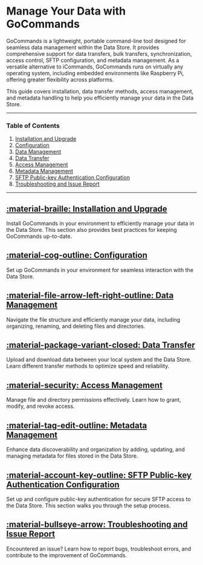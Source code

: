 # Manage Your Data with GoCommands

GoCommands is a lightweight, portable command-line tool designed for seamless data management within the Data Store. It provides comprehensive support for data transfers, bulk transfers, synchronization, access control, SFTP configuration, and metadata management. As a versatile alternative to iCommands, GoCommands runs on virtually any operating system, including embedded environments like Raspberry Pi, offering greater flexibility across platforms.

This guide covers installation, data transfer methods, access management, and metadata handling to help you efficiently manage your data in the Data Store.


---

### Table of Contents

1. [Installation and Upgrade](installation.md)
2. [Configuration](configuration.md)
3. [Data Management](data_management.md)
4. [Data Transfer](data_transfer.md)
5. [Access Management](access_management.md)
6. [Metadata Management](metadata_management.md)
7. [SFTP Public-key Authentication Configuration](sftp_public_key_auth.md)
8. [Troubleshooting and Issue Report](issue_report.md)

---

## [:material-braille: Installation and Upgrade](installation.md)

Install GoCommands in your environment to efficiently manage your data in the Data Store. This section also provides best practices for keeping GoCommands up-to-date.

## [:material-cog-outline: Configuration](configuration.md)

Set up GoCommands in your environment for seamless interaction with the Data Store.

## [:material-file-arrow-left-right-outline: Data Management](data_management.md)

Navigate the file structure and efficiently manage your data, including organizing, renaming, and deleting files and directories.

## [:material-package-variant-closed: Data Transfer](data_transfer.md)

Upload and download data between your local system and the Data Store. Learn different transfer methods to optimize speed and reliability.

## [:material-security: Access Management](access_management.md)

Manage file and directory permissions effectively. Learn how to grant, modify, and revoke access.

## [:material-tag-edit-outline: Metadata Management](metadata_management.md)

Enhance data discoverability and organization by adding, updating, and managing metadata for files stored in the Data Store.

## [:material-account-key-outline: SFTP Public-key Authentication Configuration](sftp_public_key_auth.md)

Set up and configure public-key authentication for secure SFTP access to the Data Store. This section walks you through the setup process.

## [:material-bullseye-arrow: Troubleshooting and Issue Report](issue_report.md)

Encountered an issue? Learn how to report bugs, troubleshoot errors, and contribute to the improvement of GoCommands.

